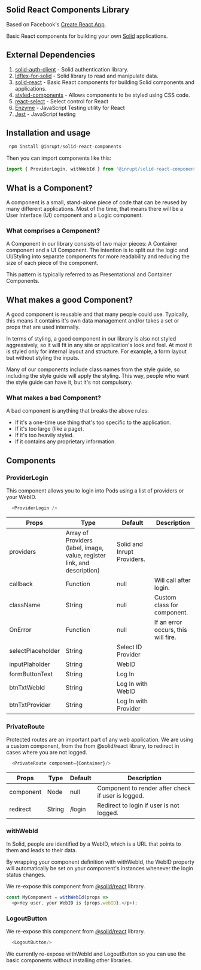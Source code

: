 ## Solid React Components Library

Based on Facebook's <a href="https://github.com/facebookincubator/create-react-app" target="_blank">Create React App</a>.

Basic React components for building your own <a href="https://solid.inrupt.com/" target="_blank">Solid</a> applications.

 ## External Dependencies

 1. [solid-auth-client](https://github.com/solid/solid-auth-client) - Solid authentication library.
 2. [ldflex-for-solid](https://github.com/solid/query-ldflex) - Solid library to read and manipulate data.
 3. [solid-react](https://github.com/solid/react-components) - Basic React components for building Solid components and applications.
 4. [styled-components](https://github.com/styled-components/styled-components) - Allows components to be styled using CSS code.
 5. [react-select](https://github.com/JedWatson/react-select) - Select control for React
 6. [Enzyme](https://github.com/airbnb/enzyme) - JavaScript Testing utility for React
 7. [Jest](https://github.com/facebook/jest) - JavaScript testing


## Installation and usage

```javascript
 npm install @inrupt/solid-react-components
```

Then you can import components like this:

```javascript
import { ProviderLogin, withWebId } from '@inrupt/solid-react-components'
```

## What is a Component?
A component is a small, stand-alone piece of code that can be reused by many different applications. Most of the time, that means there will be a User Interface (UI) component and a Logic component.

### What comprises a Component?
A Component in our library consists of two major pieces: A Container component and a UI Component. The intention is to split out the logic and UI/Styling into separate components for more readability and reducing the size of each piece of the component.

This pattern is typically referred to as Presentational and Container Components.

## What makes a good Component?
A good component is reusable and that many people could use. Typically, this means it contains it's own data management and/or takes a set or props that are used internally. 

In terms of styling, a good component in our library is also not styled aggressively, so it will fit in any site or application's look and feel. At most it is styled only for internal layout and structure. For example, a form layout but without styling the inputs.

Many of our components include class names from the style guide, so including the style guide will apply the styling. This way, people who want the style guide can have it, but it's not compulsory.

### What makes a bad Component?
A bad component is anything that breaks the above rules:
* If it's a one-time use thing that's too specific to the application.
* If it's too large (like a page).
* If it's too heavily styled.
* If it contains any proprietary information.

## Components

### ProviderLogin

This component allows you to login into Pods using a list of providers or your WebID.

```javascript
  <ProviderLogin />
```

Props  | Type | Default | Description
------------- | ------------- | ------------- | -------------
providers  | Array of Providers (label, image, value, register link, and description) | Solid and Inrupt Providers.
callback  | Function | null | Will call after login.
className  |  String | null | Custom class for component.
OnError  | Function  | null | If an error occurs, this will fire.
selectPlaceholder  | String  | Select ID Provider  |  
inputPlaholder  | String  |  WebID |  
formButtonText  |  String | Log In  |  
btnTxtWebId  |  String | Log In with WebID |  
btnTxtProvider  |  String | Log In with Provider  |  

### PrivateRoute

Protected routes are an important part of any web application. We are using a custom component, from the from @solid/react library, to redirect in cases where you are not logged.

```javascript
  <PrivateRoute component={Container}/>
```

Props  | Type | Default | Description
------------- | ------------- | ------------- | -------------
component  | Node  |  null |  Component to render after check if user is logged.
redirect  | String  | /login  | Redirect to login if user is not logged.

### withWebId

In Solid, people are identified by a WebID, which is a URL that points to them and leads to their data.

By wrapping your component definition with withWebId, the WebID property will automatically be set on your component's instances whenever the login status changes.

We re-expose this component from [@solid/react](https://github.com/solid/react-components) library.

```javascript
const MyComponent = withWebId(props =>
  <p>Hey user, your WebID is {props.webID}.</p>);
```

### LogoutButton

We re-expose this component from [@solid/react](https://github.com/solid/react-components) library.

```javascript
  <LogoutButton/>
```

We currently re-expose withWebId and LogoutButton so you can use the basic components without installing other libraries.
